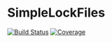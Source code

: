 # SimpleLockFiles

[![Build Status](https://github.com/josePereiro/SimpleLockFiles.jl/workflows/CI/badge.svg)](https://github.com/josePereiro/SimpleLockFiles.jl/actions)
[![Coverage](https://codecov.io/gh/josePereiro/SimpleLockFiles.jl/branch/main/graph/badge.svg)](https://codecov.io/gh/josePereiro/SimpleLockFiles.jl)
